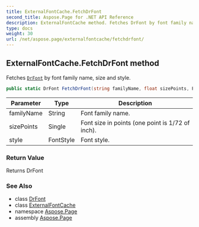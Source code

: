 ```yaml
---
title: ExternalFontCache.FetchDrFont
second_title: Aspose.Page for .NET API Reference
description: ExternalFontCache method. Fetches DrFont by font family name size and style
type: docs
weight: 30
url: /net/aspose.page/externalfontcache/fetchdrfont/
---
```

## ExternalFontCache.FetchDrFont method

Fetches [`DrFont`](../../../aspose.page.font/drfont/) by font family name, size and style.

```csharp
public static DrFont FetchDrFont(string familyName, float sizePoints, FontStyle style)
```

| Parameter | Type | Description |
| --- | --- | --- |
| familyName | String | Font family name. |
| sizePoints | Single | Font size in points (one point is 1/72 of inch). |
| style | FontStyle | Font style. |

### Return Value

Returns DrFont

### See Also

* class [DrFont](../../../aspose.page.font/drfont/)
* class [ExternalFontCache](../)
* namespace [Aspose.Page](../../externalfontcache/)
* assembly [Aspose.Page](../../../)


